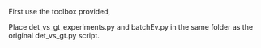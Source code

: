 First use the toolbox provided, 


Place det_vs_gt_experiments.py and batchEv.py in the same folder as the original det_vs_gt.py script.
